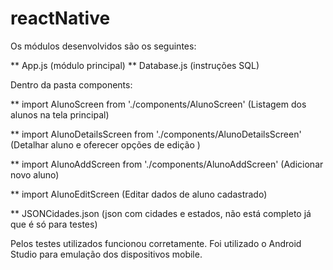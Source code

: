# reactNative

Os módulos desenvolvidos são os seguintes:

** App.js (módulo principal)
** Database.js (instruções SQL)


Dentro da pasta components:

** import AlunoScreen from './components/AlunoScreen' (Listagem dos alunos na tela principal)

** import AlunoDetailsScreen from './components/AlunoDetailsScreen' (Detalhar aluno e oferecer opções de edição )

** import AlunoAddScreen from './components/AlunoAddScreen' (Adicionar novo aluno)

** import AlunoEditScreen (Editar dados de aluno cadastrado)

** JSONCidades.json (json com cidades e estados, não está completo já que é só para testes)


Pelos testes utilizados funcionou corretamente. Foi utilizado o Android Studio para emulação dos dispositivos mobile.
